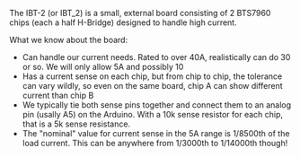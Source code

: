 The IBT-2 (or IBT_2) is a small, external board consisting of 2 BTS7960 chips (each a half H-Bridge) designed to handle high current.

What we know about the board:

* Can handle our current needs. Rated to over 40A, realistically can do 30 or so. We will only allow 5A and possibly 10
* Has a current sense on each chip, but from chip to chip, the tolerance can vary wildly, so even on the same board, chip A can show different current than chip B
* We typically tie both sense pins together and connect them to an analog pin (usally A5) on the Arduino. With a 10k sense resistor for each chip, that is a 5k sense resistance.
* The "nominal" value for current sense in the 5A range is 1/8500th of the load current. This can be anywhere from 1/3000th to 1/14000th though!
